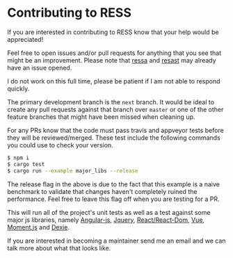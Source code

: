 # Contributing to RESS

If you are interested in contributing to RESS know that your help would be appreciated!

Feel free to open issues and/or pull requests for anything that you see that might be an improvement.
Please note that [ressa](https://github.com/freemasen/ressa) and [resast](https://github.com/freemasen/resast) may already have an issue opened.

I do not work on this full time, please be patient if I am not able to respond quickly.

The primary development branch is the `next` branch. It would be ideal to create any pull requests against that branch over `master` or one of the other feature branches that might have been missed when cleaning up.

For any PRs know that the code must pass travis and appveyor tests before they will be reviewed/merged. These test include the following commands you could use to check your version.
```sh
$ npm i
$ cargo test
$ cargo run --example major_libs --release
```
The release flag in the above is due to the fact that this example is a naive benchmark to validate that changes haven't completely ruined the performance. Feel free to leave this flag off when you are testing for a PR.

This will run all of the project's unit tests as well as a test against some major js libraries, namely [Angular-js](angularjs.org), [Jquery](jquery.com), [React/React-Dom](reactjs.org), [Vue](vuejs.org), [Moment.js](momentjs.com) and [Dexie](dexie.org).

If you are interested in becoming a maintainer send me an email and we can talk more about what that looks like.